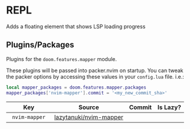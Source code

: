 # REPL

Adds a floating element that shows LSP loading progress

## Plugins/Packages

Plugins for the `doom.features.mapper` module.

These plugins will be passed into packer.nvim on startup.  You can tweak
the packer options by accessing these values in your `config.lua` file.
i.e.:

```lua
local mapper_packages = doom.features.mapper.packages
mapper_packages['nvim-mapper'].commit = '<my_new_commit_sha>'
```

|         Key |                 Source | Commit | Is Lazy? |
| ----------- | ---------------------- | ------ | -------- |
| <code> nvim-mapper </code> | [lazytanuki/nvim-mapper](https://github.com/lazytanuki/nvim-mapper) | [](https://github.com/lazytanuki/nvim-mapper/commit/N/A) |          |
